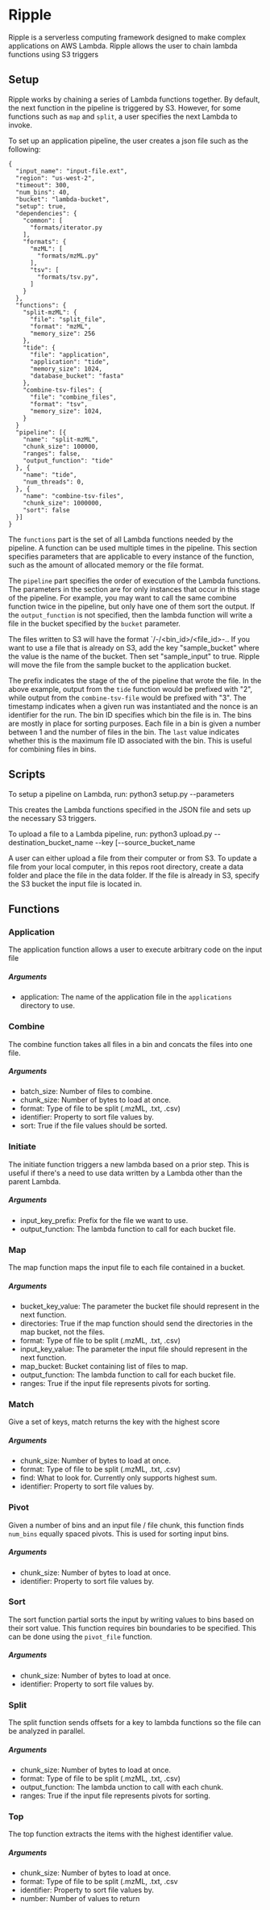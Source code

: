 # Ripple

Ripple is a serverless computing framework designed to make complex applications on AWS Lambda.
Ripple allows the user to chain lambda functions using S3 triggers 

## Setup
Ripple works by chaining a series of Lambda functions together.
By default, the next function in the pipeline is triggered by S3.
However, for some functions such as `map` and `split`, a user specifies the next Lambda to invoke.

To set up an application pipeline, the user creates a json file such as the following:
```
{
  "input_name": "input-file.ext",
  "region": "us-west-2",
  "timeout": 300,
  "num_bins": 40,
  "bucket": "lambda-bucket",
  "setup": true,
  "dependencies": {
    "common": [
      "formats/iterator.py
    ],
    "formats": {
      "mzML": [
        "formats/mzML.py"
      ],
      "tsv": [
        "formats/tsv.py",
      ]
    }
  },
  "functions": {
    "split-mzML": {
      "file": "split_file",
      "format": "mzML",
      "memory_size": 256
    },
    "tide": {
      "file": "application",
      "application": "tide",
      "memory_size": 1024,
      "database_bucket": "fasta"
    },
    "combine-tsv-files": {
      "file": "combine_files",
      "format": "tsv",
      "memory_size": 1024,
    }
  }
  "pipeline": [{
    "name": "split-mzML",
    "chunk_size": 100000,
    "ranges": false,
    "output_function": "tide"
  }, {
    "name": "tide",
    "num_threads": 0,
  }, {
    "name": "combine-tsv-files",
    "chunk_size": 1000000,
    "sort": false
  }]
}
```

The `functions` part is the set of all Lambda functions needed by the pipeline.
A function can be used multiple times in the pipeline.
This section specifies parameters that are applicable to every instance of the function, such as the amount of allocated memory or the file format.

The `pipeline` part specifies the order of execution of the Lambda functions.
The parameters in the section are for only instances that occur in this stage of the pipeline.
For example, you may want to call the same combine function twice in the pipeline, but only have one of them sort the output.
If the `output_function` is not specified, then the lambda function will write a file in the bucket specified by the `bucket` parameter.

The files written to S3 will have the format `<prefix>/<timestamp>-<nonce>/<bin_id>/<file_id>-<last>.<ext>.
If you want to use a file that is already on S3, add the key "sample_bucket" where the value is the name of the bucket. Then set "sample_input" to true.
Ripple will move the file from the sample bucket to the application bucket.

The prefix indicates the stage of the of the pipeline that wrote the file.
In the above example, output from the `tide` function would be prefixed with "2", while output from the `combine-tsv-file` would be prefixed with "3".
The timestamp indicates when a given run was instantiated and the nonce is an identifier for the run.
The bin ID specifies which bin the file is in. The bins are mostly in place for sorting purposes.
Each file in a bin is given a number between 1 and the number of files in the bin.
The `last` value indicates whether this is the maximum file ID associated with the bin. This is useful for combining files in bins.

## Scripts
To setup a pipeline on Lambda, run:
python3 setup.py --parameters <path-to-json-file>

This creates the Lambda functions specified in the JSON file and sets up the necessary S3 triggers.


To upload a file to a Lambda pipeline, run:
python3 upload.py --destination_bucket_name <bucket-used-for-application> --key <name-of-file-to-upload> [--source_bucket_name <s3-bucket-input-file-is-located-in>

A user can either upload a file from their computer or from S3. To update a file from your local computer, in this repos root directory, create a data folder and place the file in the data folder. If the file is already in S3, specify the S3 bucket the input file is located in.

## Functions
### Application
The application function allows a user to execute arbitrary code on the input file
##### Arguments
* application: The name of the application file in the `applications` directory to use.

### Combine
The combine function takes all files in a bin and concats the files into one file.
##### Arguments
* batch_size: Number of files to combine.
* chunk_size: Number of bytes to load at once.
* format: Type of file to be split (.mzML, .txt, .csv)
* identifier: Property to sort file values by.
* sort: True if the file values should be sorted.

### Initiate
The initiate function triggers a new lambda based on a prior step.
This is useful if there's a need to use data written by a Lambda other than the parent Lambda.
##### Arguments
* input_key_prefix: Prefix for the file we want to use.
* output_function: The lambda function to call for each bucket file.

### Map
The map function maps the input file to each file contained in a bucket.
##### Arguments
* bucket_key_value: The parameter the bucket file should represent in the next function.
* directories: True if the map function should send the directories in the map bucket, not the files.
* format: Type of file to be split (.mzML, .txt, .csv)
* input_key_value: The parameter the input file should represent in the next function.
* map_bucket: Bucket containing list of files to map.
* output_function: The lambda function to call for each bucket file.
* ranges: True if the input file represents pivots for sorting.

### Match
Give a set of keys, match returns the key with the highest score
##### Arguments
* chunk_size: Number of bytes to load at once.
* format: Type of file to be split (.mzML, .txt, .csv)
* find: What to look for. Currently only supports highest sum.
* identifier: Property to sort file values by.

### Pivot
Given a number of bins and an input file / file chunk, this function finds `num_bins` equally spaced pivots.
This is used for sorting input bins.
##### Arguments
* chunk_size: Number of bytes to load at once.
* identifier: Property to sort file values by.

### Sort
The sort function partial sorts the input by writing values to bins based on their sort value.
This function requires bin boundaries to be specified. This can be done using the `pivot_file` function.
##### Arguments
* chunk_size: Number of bytes to load at once.
* identifier: Property to sort file values by.

### Split
The split function sends offsets for a key to lambda functions so the file can be analyzed in parallel.
##### Arguments
* chunk_size: Number of bytes to load at once.
* format: Type of file to be split (.mzML, .txt, .csv)
* output_function: The lambda unction to call with each chunk.
* ranges: True if the input file represents pivots for sorting.

### Top
The top function extracts the items with the highest identifier value.
##### Arguments
* chunk_size: Number of bytes to load at once.
* format: Type of file to be split (.mzML, .txt, .csv
* identifier: Property to sort file values by.
* number: Number of values to return
